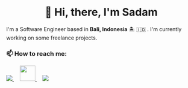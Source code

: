 <h1 align="center">👋 Hi, there, I'm Sadam</h1>
<p>I'm a Software Engineer based in <strong>Bali, Indonesia</strong> 🏝️ 🇮🇩 . I'm currently working on some freelance projects.</p>

### 📫 How to reach me:
<a href="mailto:sadam9@outlook.co.id">
  <img src="https://img.icons8.com/fluency/48/000000/microsoft-outlook-2019.png">
</a>
&nbsp; &nbsp;
<a href="https://linkedin.com/in/sadam21x">
  <img src="https://img.icons8.com/external-justicon-flat-justicon/64/000000/external-linkedin-social-media-justicon-flat-justicon.png" height="41">
</a>
&nbsp; &nbsp;
<a href="https://sadamx.my.id">
  <img src="https://img.icons8.com/fluency/48/000000/globe.png">
</a>

<!--
**sadam21x/sadam21x** is a ✨ _special_ ✨ repository because its `README.md` (this file) appears on your GitHub profile.

Here are some ideas to get you started:

- 🔭 I’m currently working on ...
- 🌱 I’m currently learning ...
- 👯 I’m looking to collaborate on ...
- 🤔 I’m looking for help with ...
- 💬 Ask me about ...
- 📫 How to reach me: ...
- 😄 Pronouns: ...
- ⚡ Fun fact: ...
-->
